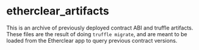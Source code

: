 # etherclear_artifacts
This is an archive of previously deployed contract ABI and truffle artifacts. 
These files are the result of doing `truffle migrate`, and are meant to be 
loaded from the Etherclear app to query previous contract versions.
